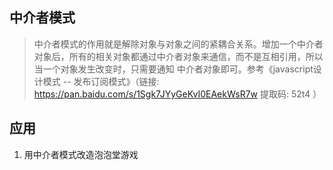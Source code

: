 ## 中介者模式
> 中介者模式的作用就是解除对象与对象之间的紧耦合关系。增加一个中介者对象后，所有的相关对象都通过中介者对象来通信，而不是互相引用，所以当一个对象发生改变时，只需要通知 中介者对象即可。参考《javascript设计模式 -- 发布订阅模式》（链接: https://pan.baidu.com/s/1Sgk7JYyGeKvI0EAekWsR7w 提取码: 52t4 ）

## 应用
1. 用中介者模式改造泡泡堂游戏